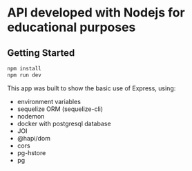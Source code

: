 # API developed with Nodejs for educational purposes
 
 ## Getting Started

```Javascript
npm install
npm run dev
```

This app was built to show the basic use of Express, using:

- environment variables
- sequelize ORM (sequelize-cli)
- nodemon
- docker with postgresql database
- JOI
- @hapi/dom
- cors
- pg-hstore
- pg
